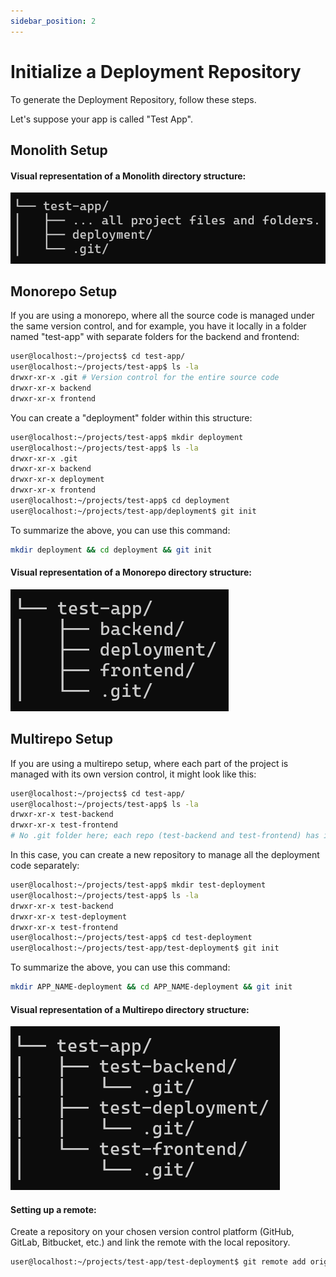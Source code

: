 ```yaml
---
sidebar_position: 2
---
```


# Initialize a Deployment Repository

To generate the Deployment Repository, follow these steps.

Let's suppose your app is called "Test App".

## Monolith Setup

#### Visual representation of a Monolith directory structure:

![Alt text](../../static/img/monolith.png)

## Monorepo Setup

If you are using a monorepo, where all the source code is managed under the same version control, and for example, you have it locally in a folder named "test-app" with separate folders for the backend and frontend:

```sh
user@localhost:~/projects$ cd test-app/
user@localhost:~/projects/test-app$ ls -la
drwxr-xr-x .git # Version control for the entire source code
drwxr-xr-x backend
drwxr-xr-x frontend
```

You can create a "deployment" folder within this structure:

```sh
user@localhost:~/projects/test-app$ mkdir deployment
user@localhost:~/projects/test-app$ ls -la
drwxr-xr-x .git
drwxr-xr-x backend
drwxr-xr-x deployment
drwxr-xr-x frontend
user@localhost:~/projects/test-app$ cd deployment
user@localhost:~/projects/test-app/deployment$ git init
```

To summarize the above, you can use this command:

```sh
mkdir deployment && cd deployment && git init
```

#### Visual representation of a Monorepo directory structure:

![Alt text](../../static/img/monorepo.png)

## Multirepo Setup

If you are using a multirepo setup, where each part of the project is managed with its own version control, it might look like this:

```sh
user@localhost:~/projects$ cd test-app/
user@localhost:~/projects/test-app$ ls -la
drwxr-xr-x test-backend
drwxr-xr-x test-frontend
# No .git folder here; each repo (test-backend and test-frontend) has its own .git folder
```

In this case, you can create a new repository to manage all the deployment code separately:

```sh
user@localhost:~/projects/test-app$ mkdir test-deployment
user@localhost:~/projects/test-app$ ls -la
drwxr-xr-x test-backend
drwxr-xr-x test-deployment
drwxr-xr-x test-frontend
user@localhost:~/projects/test-app$ cd test-deployment
user@localhost:~/projects/test-app/test-deployment$ git init
```

To summarize the above, you can use this command:

```sh
mkdir APP_NAME-deployment && cd APP_NAME-deployment && git init
```

#### Visual representation of a Multirepo directory structure:

![Alt text](../../static/img/multirepo.png)

#### Setting up a remote:

Create a repository on your chosen version control platform (GitHub, GitLab, Bitbucket, etc.) and link the remote with the local repository.

```sh
user@localhost:~/projects/test-app/test-deployment$ git remote add origin <remote-repo-url>
```
